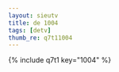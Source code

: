 ```yaml
--- 
layout: sieutv
title: de 1004
tags: [detv]
thumb_re: q7t11004
---
```

{% include q7t1 key="1004" %} 
